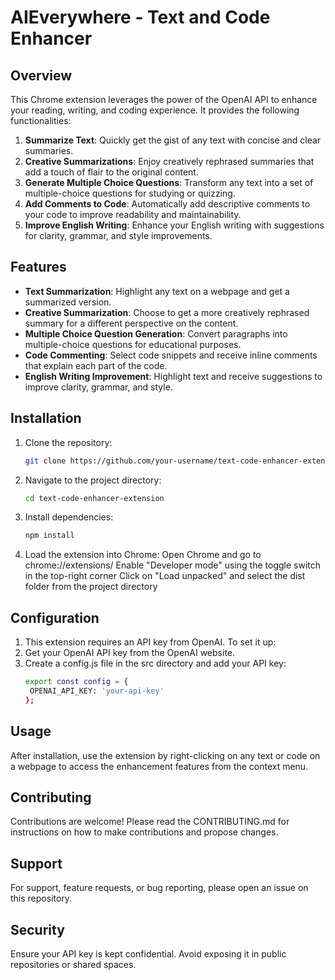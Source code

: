 # AIEverywhere - Text and Code Enhancer

## Overview

This Chrome extension leverages the power of the OpenAI API to enhance your reading, writing, and coding experience. It provides the following functionalities:

1. **Summarize Text**: Quickly get the gist of any text with concise and clear summaries.
2. **Creative Summarizations**: Enjoy creatively rephrased summaries that add a touch of flair to the original content.
3. **Generate Multiple Choice Questions**: Transform any text into a set of multiple-choice questions for studying or quizzing.
4. **Add Comments to Code**: Automatically add descriptive comments to your code to improve readability and maintainability.
5. **Improve English Writing**: Enhance your English writing with suggestions for clarity, grammar, and style improvements.

## Features

- **Text Summarization**: Highlight any text on a webpage and get a summarized version.
- **Creative Summarization**: Choose to get a more creatively rephrased summary for a different perspective on the content.
- **Multiple Choice Question Generation**: Convert paragraphs into multiple-choice questions for educational purposes.
- **Code Commenting**: Select code snippets and receive inline comments that explain each part of the code.
- **English Writing Improvement**: Highlight text and receive suggestions to improve clarity, grammar, and style.

## Installation

1. Clone the repository:
   ```bash
   git clone https://github.com/your-username/text-code-enhancer-extension.git
2. Navigate to the project directory:
   ```bash
   cd text-code-enhancer-extension
3. Install dependencies:
   ```bash
   npm install
4. Load the extension into Chrome:
   Open Chrome and go to chrome://extensions/
   Enable "Developer mode" using the toggle switch in the top-right corner
   Click on "Load unpacked" and select the dist folder from the project directory 

## Configuration 
1. This extension requires an API key from OpenAI. To set it up:
2. Get your OpenAI API key from the OpenAI website.
3. Create a config.js file in the src directory and add your API key:
   ```bash
   export const config = {
    OPENAI_API_KEY: 'your-api-key'
   };

## Usage

After installation, use the extension by right-clicking on any text or code on a webpage to access the enhancement features from the context menu.

## Contributing

Contributions are welcome! Please read the CONTRIBUTING.md for instructions on how to make contributions and propose changes.

## Support

For support, feature requests, or bug reporting, please open an issue on this repository.

## Security

Ensure your API key is kept confidential. Avoid exposing it in public repositories or shared spaces.
